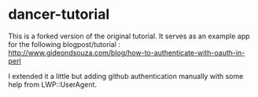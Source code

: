 dancer-tutorial
===============

This is a forked version of the original tutorial. It serves as an example app for the following blogpost/tutorial :   
http://www.gideondsouza.com/blog/how-to-authenticate-with-oauth-in-perl

I extended it a little but adding github authentication manually with some help from LWP::UserAgent.

